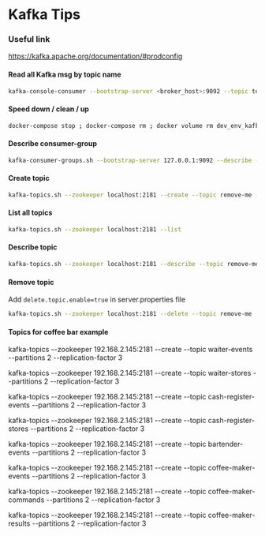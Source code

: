 # Kafka Tips

### Useful link
https://kafka.apache.org/documentation/#prodconfig

#### Read all Kafka msg by topic name
````bash
kafka-console-consumer --bootstrap-server <broker_host>:9092 --topic test --from-beginning
````

#### Speed down / clean / up
````bash
docker-compose stop ; docker-compose rm ; docker volume rm dev_env_kafka_data ; docker volume rm dev_env_zoo_log_data ; docker volume rm dev_env_zoo_data; docker-compose up -d --build
````

#### Describe consumer-group
````bash
kafka-consumer-groups.sh --bootstrap-server 127.0.0.1:9092 --describe --group test-consumer-group
````

#### Create topic
````bash
kafka-topics.sh --zookeeper localhost:2181 --create --topic remove-me --partitions 1 --replication-factor 1
````

#### List all topics
````bash
kafka-topics.sh --zookeeper localhost:2181 --list
````

#### Describe topic
```bash
kafka-topics.sh --zookeeper localhost:2181 --describe --topic remove-me
```

#### Remove topic 
Add ``delete.topic.enable=true`` in server.properties file
````bash
kafka-topics.sh --zookeeper localhost:2181 --delete --topic remove-me
````


#### Topics for coffee bar example
kafka-topics --zookeeper 192.168.2.145:2181 --create --topic waiter-events --partitions 2 --replication-factor 3

kafka-topics --zookeeper 192.168.2.145:2181 --create --topic waiter-stores --partitions 2 --replication-factor 3

kafka-topics --zookeeper 192.168.2.145:2181 --create --topic cash-register-events --partitions 2 --replication-factor 3

kafka-topics --zookeeper 192.168.2.145:2181 --create --topic cash-register-stores --partitions 2 --replication-factor 3

kafka-topics --zookeeper 192.168.2.145:2181 --create --topic bartender-events --partitions 2 --replication-factor 3

kafka-topics --zookeeper 192.168.2.145:2181 --create --topic coffee-maker-events --partitions 2 --replication-factor 3

kafka-topics --zookeeper 192.168.2.145:2181 --create --topic coffee-maker-commands --partitions 2 --replication-factor 3

kafka-topics --zookeeper 192.168.2.145:2181 --create --topic coffee-maker-results --partitions 2 --replication-factor 3
